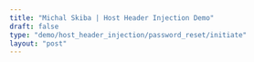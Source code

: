 ```yaml
---
title: "Michal Skiba | Host Header Injection Demo"
draft: false
type: "demo/host_header_injection/password_reset/initiate"
layout: "post"
---
```

